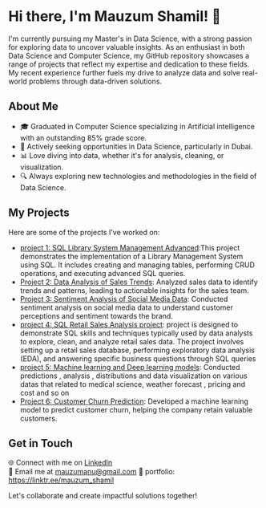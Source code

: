 # Hi there, I'm Mauzum Shamil! 👋

I'm currently pursuing my Master's in Data Science, with a strong passion for exploring data to uncover valuable insights. As an enthusiast in both Data Science and Computer Science, my GitHub repository showcases a range of projects that reflect my expertise and dedication to these fields. My recent experience further fuels my drive to analyze data and solve real-world problems through data-driven solutions.

## About Me

- 🎓 Graduated in Computer Science specializing in Artificial intelligence with an outstanding 85% grade score.
- 💼 Actively seeking opportunities in Data Science, particularly in Dubai.
- 📊 Love diving into data, whether it's for analysis, cleaning, or visualization.
- 🔍 Always exploring new technologies and methodologies in the field of Data Science.

## My Projects

Here are some of the projects I've worked on:

- [project 1: SQL Library System Management Advanced](https://github.com/mauzumshamil/SQL-Library-System-Management-Project):This project demonstrates the implementation of a Library Management System using SQL. It includes creating and managing tables, performing CRUD operations, and executing advanced SQL queries.
- [Project 2: Data Analysis of Sales Trends](https://github.com/mauzumshamil/200-DATASCIENCE-PROJECTS): Analyzed sales data to identify trends and patterns, leading to actionable insights for the sales team.
- [Project 3: Sentiment Analysis of Social Media Data](https://github.com/mauzumshamil/SENTIMENT-ANALYSIS-LSTM-AND-RNN-PROJECTS): Conducted sentiment analysis on social media data to understand customer perceptions and sentiment towards the brand.
- [project 4: SQL Retail Sales Analysis project](https://github.com/mauzumshamil/SQL_Retail_Sales_Analysis_project): project is designed to demonstrate SQL skills and techniques typically used by data analysts to explore, clean, and analyze retail sales data. The project involves setting up a retail sales database, performing exploratory data analysis (EDA), and answering specific business questions through SQL queries
- [project 5: Machine learning and Deep learning models](https://github.com/mauzumshamil/MACHINE-LEARNING-PROJECTS): Conducted predictions , analysis , distributions and data visualization on various datas that related to medical science, weather forecast , pricing and cost and so on
- [Project 6: Customer Churn Prediction](https://github.com/mauzumshamil/MACHINE-LEARNING-PROJECTS): Developed a machine learning model to predict customer churn, helping the company retain valuable customers.
  
## Get in Touch

🌐 Connect with me on [LinkedIn](http://linkedin.com/in/mauzum-shamil-3a8475286)  
📧 Email me at mauzumanu@gmail.com
🔗 portfolio: https://linktr.ee/mauzum_shamil

Let's collaborate and create impactful solutions together!




<!--
**mauzumshamil/mauzumshamil** is a ✨ _special_ ✨ repository because its `README.md` (this file) appears on your GitHub profile.

Here are some ideas to get you started:

- 🔭 I’m currently working on ...
- 🌱 I’m currently learning ...
- 👯 I’m looking to collaborate on ...
- 🤔 I’m looking for help with ...
- 💬 Ask me about ...
- 📫 How to reach me: ...
- 😄 Pronouns: ...
- ⚡ Fun fact: ...
-->
